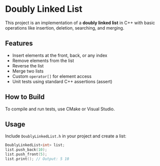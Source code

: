 # Doubly Linked List

This project is an implementation of a **doubly linked list** in C++ with basic operations like insertion, deletion, searching, and merging.  

## Features
- Insert elements at the front, back, or any index  
- Remove elements from the list  
- Reverse the list  
- Merge two lists  
- Custom `operator[]` for element access  
- Unit tests using standard C++ assertions (assert)

## How to Build
To compile and run tests, use CMake or Visual Studio.

## Usage
Include `DoublyLinkedList.h` in your project and create a list:
```cpp
DoublyLinkedList<int> list;
list.push_back(10);
list.push_front(5);
list.print(); // Output: 5 10
